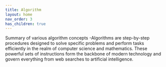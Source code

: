 ```yaml
---
title: Algorithm
layout: home
nav_order: 3
has_children: true
---
```


Summary of various algorithm concepts
-Algorithms are step-by-step procedures designed to solve specific problems and perform tasks efficiently in the realm of computer science and mathematics. These powerful sets of instructions form the backbone of modern technology and govern everything from web searches to artificial intelligence.